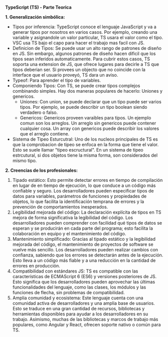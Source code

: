 **TypeScript (TS) - Parte Teorica**


**1. Generalización simbólica:**
   - Tipos por inferencia: TypeScript conoce el lenguaje JavaScript y va a generar tipos por nosotros en varios casos. Por ejemplo, creando una variable y asignandole un valor particular, TS usara el valor como el tipo. VSC usa TS bajo el capo para hacer el trabajo mas facil con JS.
   - Definicion de Tipos: Se puede usar un alto rango de patrones de diseño en JS. Sin embargo, algunos patrones de diseño hacen dificil que los tipos sean inferidos automaticamente. Para cubrir estos casos, TS soporta una extension de JS, que ofrece lugares para decirle a TS que tipos deberian ser. Si provees un objecto que no coincide con la interface que el usuario proveyó, TS dara un aviso.
   - Typeof: Para aprender el tipo de variables.
   - Componiendo Tipos: Con TS, se puede crear tipos complejos combinando simples. Hay dos maneras populares de hacerlo: Uniones y genericos.
     - Uniones: Con union, se puede declarar que un tipo puede ser varios tipos. Por ejemplo, se puede describir un tipo boolean siendo verdadero o falso.
     - Genericos: Genericos proveen varaibles para tipos. Un ejemplo comun son los arreglos. Un arreglo sin genericos puede contener cualquier cosa. Un array con genericos puede describir los valores que el arreglo contiene.
   - Sistema de Tipeo Esturcutral: Uno de los nucleos principales de TS es que la comprobacion de tipeo se enfoca en la forma que tiene el valor. Esto se suele llamar "tipeo escructural". En un sistema de tipeo estrcutural, si dos objetos tiene la misma forma, son considerados del mismo tipo.


**2. Creencias de los profesionales:**
   1. Tipado estático: Esto permite detectar errores en tiempo de compilación en lugar de en tiempo de ejecución, lo que conduce a un código más confiable y seguro. Los desarrolladores pueden especificar tipos de datos para variables, parámetros de funciones y propiedades de objetos, lo que facilita la identificación temprana de errores y la prevención de comportamientos inesperados.
   2. Legibilidad mejorada del código: La declaración explícita de tipos en TS mejora de forma significativa la legibilidad del código. Los desarrolladores pueden comprender con facilidad qué tipos de datos se esperan y se producirán en cada parte del programa; esto facilita la colaboración en equipo y el mantenimiento del código.
   3. Mantenimiento simplificado: Gracias al tipado estático y la legibilidad mejorada del código, el mantenimiento de proyectos de software se vuelve más sencillo. Los desarrolladores pueden realizar cambios con confianza, sabiendo que los errores se detectarán antes de la ejecución. Esto lleva a un código más fiable y a una reducción en la cantidad de errores en producción.
   4. Compatibilidad con estándares JS: TS es compatible con las características de ECMAScript 6 (ES6) y versiones posteriores de JS. Esto significa que los desarrolladores pueden aprovechar las últimas funcionalidades del lenguaje, como las clases, los módulos y las funciones de flecha, sin problemas de compatibilidad.
   5. Amplia comunidad y ecosistema: Este lenguaje cuenta con una comunidad activa de desarrolladores y una amplia base de usuarios. Esto se traduce en una gran cantidad de recursos, bibliotecas y herramientas disponibles para ayudar a los desarrolladores en su trabajo. Asimismo, muchas de las bibliotecas y marcos de trabajo más populares, como Angular y React, ofrecen soporte nativo o común para TS.
